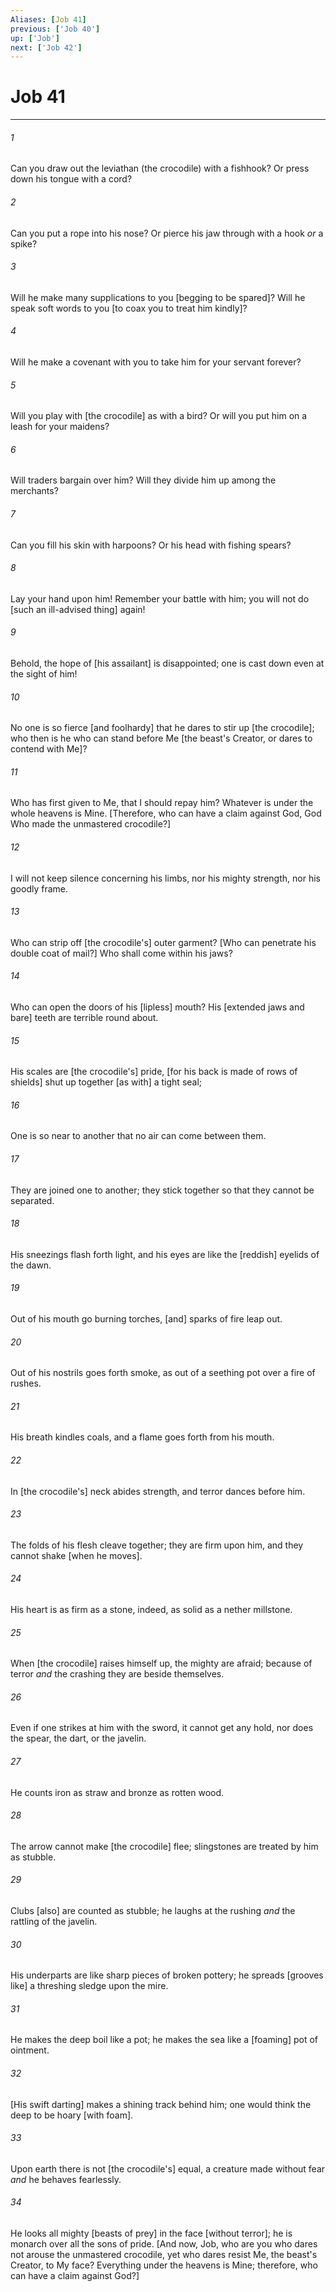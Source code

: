 ```yaml
---
Aliases: [Job 41]
previous: ['Job 40']
up: ['Job']
next: ['Job 42']
---
```

# Job 41

***














###### 1 






Can you draw out the leviathan (the crocodile) with a fishhook? Or press down his tongue with a cord? 













###### 2 






Can you put a rope into his nose? Or pierce his jaw through with a hook _or_ a spike? 













###### 3 






Will he make many supplications to you [begging to be spared]? Will he speak soft words to you [to coax you to treat him kindly]? 













###### 4 






Will he make a covenant with you to take him for your servant forever? 













###### 5 






Will you play with [the crocodile] as with a bird? Or will you put him on a leash for your maidens? 













###### 6 






Will traders bargain over him? Will they divide him up among the merchants? 













###### 7 






Can you fill his skin with harpoons? Or his head with fishing spears? 













###### 8 






Lay your hand upon him! Remember your battle with him; you will not do [such an ill-advised thing] again! 













###### 9 






Behold, the hope of [his assailant] is disappointed; one is cast down even at the sight of him! 













###### 10 






No one is so fierce [and foolhardy] that he dares to stir up [the crocodile]; who then is he who can stand before Me [the beast's Creator, or dares to contend with Me]? 













###### 11 






Who has first given to Me, that I should repay him? Whatever is under the whole heavens is Mine. [Therefore, who can have a claim against God, God Who made the unmastered crocodile?] 













###### 12 






I will not keep silence concerning his limbs, nor his mighty strength, nor his goodly frame. 













###### 13 






Who can strip off [the crocodile's] outer garment? [Who can penetrate his double coat of mail?] Who shall come within his jaws? 













###### 14 






Who can open the doors of his [lipless] mouth? His [extended jaws and bare] teeth are terrible round about. 













###### 15 






His scales are [the crocodile's] pride, [for his back is made of rows of shields] shut up together [as with] a tight seal; 













###### 16 






One is so near to another that no air can come between them. 













###### 17 






They are joined one to another; they stick together so that they cannot be separated. 













###### 18 






His sneezings flash forth light, and his eyes are like the [reddish] eyelids of the dawn. 













###### 19 






Out of his mouth go burning torches, [and] sparks of fire leap out. 













###### 20 






Out of his nostrils goes forth smoke, as out of a seething pot over a fire of rushes. 













###### 21 






His breath kindles coals, and a flame goes forth from his mouth. 













###### 22 






In [the crocodile's] neck abides strength, and terror dances before him. 













###### 23 






The folds of his flesh cleave together; they are firm upon him, and they cannot shake [when he moves]. 













###### 24 






His heart is as firm as a stone, indeed, as solid as a nether millstone. 













###### 25 






When [the crocodile] raises himself up, the mighty are afraid; because of terror _and_ the crashing they are beside themselves. 













###### 26 






Even if one strikes at him with the sword, it cannot get any hold, nor does the spear, the dart, or the javelin. 













###### 27 






He counts iron as straw and bronze as rotten wood. 













###### 28 






The arrow cannot make [the crocodile] flee; slingstones are treated by him as stubble. 













###### 29 






Clubs [also] are counted as stubble; he laughs at the rushing _and_ the rattling of the javelin. 













###### 30 






His underparts are like sharp pieces of broken pottery; he spreads [grooves like] a threshing sledge upon the mire. 













###### 31 






He makes the deep boil like a pot; he makes the sea like a [foaming] pot of ointment. 













###### 32 






[His swift darting] makes a shining track behind him; one would think the deep to be hoary [with foam]. 













###### 33 






Upon earth there is not [the crocodile's] equal, a creature made without fear _and_ he behaves fearlessly. 













###### 34 






He looks all mighty [beasts of prey] in the face [without terror]; he is monarch over all the sons of pride. [And now, Job, who are you who dares not arouse the unmastered crocodile, yet who dares resist Me, the beast's Creator, to My face? Everything under the heavens is Mine; therefore, who can have a claim against God?]
